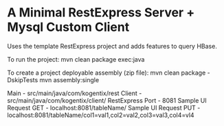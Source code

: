 A Minimal RestExpress Server + Mysql Custom Client
=========================

Uses the template RestExpress project and adds features to query HBase.

To run the project:
	mvn clean package exec:java

To create a project deployable assembly (zip file):
	mvn clean package -DskipTests
	mvn assembly:single

Main - src/main/java/com/kogentix/rest
Client - src/main/java/com/kogentix/client/
RestExpress Port - 8081
Sample UI Request GET - localhost:8081/tableName/
Sample UI Request PUT - localhost:8081/tableName/col1=val1,col2=val2,col3=val3,col4=vl4
